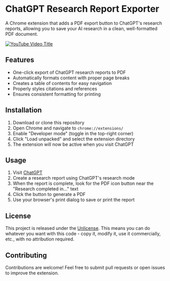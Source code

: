 # ChatGPT Research Report Exporter

A Chrome extension that adds a PDF export button to ChatGPT's research reports, allowing you to save your AI research in a clean, well-formatted PDF document.

[![YouTube Video Title](https://img.youtube.com/vi/rdVpcXX-ivQ/0.jpg)](https://www.youtube.com/watch?v=rdVpcXX-ivQ&t=2s)

## Features

- One-click export of ChatGPT research reports to PDF
- Automatically formats content with proper page breaks
- Creates a table of contents for easy navigation
- Properly styles citations and references
- Ensures consistent formatting for printing

## Installation

1. Download or clone this repository
2. Open Chrome and navigate to `chrome://extensions/`
3. Enable "Developer mode" (toggle in the top-right corner)
4. Click "Load unpacked" and select the extension directory
5. The extension will now be active when you visit ChatGPT

## Usage

1. Visit [ChatGPT](https://chatgpt.com/)
2. Create a research report using ChatGPT's research mode
3. When the report is complete, look for the PDF icon button near the "Research completed in..." text
4. Click the button to generate a PDF
5. Use your browser's print dialog to save or print the report

## License

This project is released under the [Unlicense](https://unlicense.org/). This means you can do whatever you want with this code - copy it, modify it, use it commercially, etc., with no attribution required.

## Contributing

Contributions are welcome! Feel free to submit pull requests or open issues to improve the extension. 
